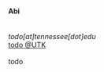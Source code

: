 <div>
  <h4>Abi</h4> 
  <br>
  <i class="fa fa-envelope"></i> <em>todo[at]tennessee[dot]edu</em> <br>
  <i class="fa fa-globe"></i> <a href="" target="_blank">todo @UTK</a> <br>
  <br>
  todo
</div>
